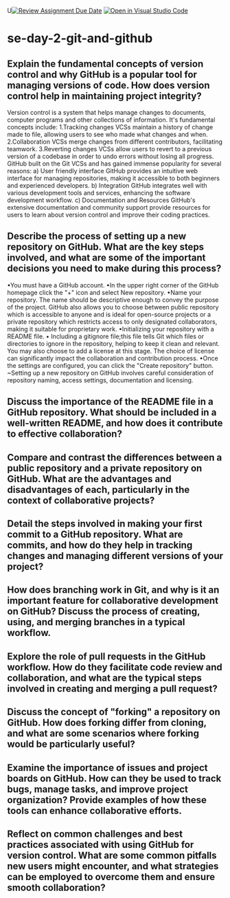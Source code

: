 U[![Review Assignment Due Date](https://classroom.github.com/assets/deadline-readme-button-22041afd0340ce965d47ae6ef1cefeee28c7c493a6346c4f15d667ab976d596c.svg)](https://classroom.github.com/a/8wgCKhpZ)
[![Open in Visual Studio Code](https://classroom.github.com/assets/open-in-vscode-2e0aaae1b6195c2367325f4f02e2d04e9abb55f0b24a779b69b11b9e10269abc.svg)](https://classroom.github.com/online_ide?assignment_repo_id=18409143&assignment_repo_type=AssignmentRepo)
# se-day-2-git-and-github
## Explain the fundamental concepts of version control and why GitHub is a popular tool for managing versions of code. How does version control help in maintaining project integrity?
Version control is a system that helps manage changes to documents, computer programs and other collections of information.
It's fundamental concepts include:
1.Tracking changes 
VCSs maintain a history of change made to file, allowing users to see who made what changes and when. 
2.Collaboration 
VCSs merge changes from different contributors, facilitating teamwork. 
3.Reverting changes 
VCSs allow users to revert to a previous version of a codebase in order to undo errors without losing all progress. 
GitHub built on the Git VCSs and has gained immense popularity for several reasons:
a) User friendly interface
GitHub provides an intuitive web interface for managing repositories, making it accessible to both beginners and experienced developers.
b) Integration 
GitHub integrates well with various development tools and services, enhancing the software development workflow.
c) Documentation and Resources 
GitHub's extensive documentation and community support provide resources for users to learn about version control and improve their coding practices.
## Describe the process of setting up a new repository on GitHub. What are the key steps involved, and what are some of the important decisions you need to make during this process?
•You must have a GitHub account.
•In the upper right corner of the GitHub homepage click the "+" icon and select New repository.
•Name your repository. The name should be descriptive enough to convey the purpose of the project. 
GitHub also allows you to choose between public repository which is accessible to anyone and is ideal for open-source projects or a private repository which restricts access to only designated collaborators, making it suitable for proprietary work. 
•Initializing your repository with a README file. 
• Including a gitignore file;this file tells Git which files or directories to ignore in the repository, helping to keep it clean and relevant.
You may also choose to add a license at this stage. 
The choice of license can significantly impact the collaboration and contribution process.
•Once the settings are configured, you can click the "Create repository" button. 
~Setting up a new repository on GitHub involves careful consideration of repository naming, access settings, documentation and licensing.
## Discuss the importance of the README file in a GitHub repository. What should be included in a well-written README, and how does it contribute to effective collaboration?

## Compare and contrast the differences between a public repository and a private repository on GitHub. What are the advantages and disadvantages of each, particularly in the context of collaborative projects?

## Detail the steps involved in making your first commit to a GitHub repository. What are commits, and how do they help in tracking changes and managing different versions of your project?

## How does branching work in Git, and why is it an important feature for collaborative development on GitHub? Discuss the process of creating, using, and merging branches in a typical workflow.

## Explore the role of pull requests in the GitHub workflow. How do they facilitate code review and collaboration, and what are the typical steps involved in creating and merging a pull request?

## Discuss the concept of "forking" a repository on GitHub. How does forking differ from cloning, and what are some scenarios where forking would be particularly useful?

## Examine the importance of issues and project boards on GitHub. How can they be used to track bugs, manage tasks, and improve project organization? Provide examples of how these tools can enhance collaborative efforts.

## Reflect on common challenges and best practices associated with using GitHub for version control. What are some common pitfalls new users might encounter, and what strategies can be employed to overcome them and ensure smooth collaboration?
